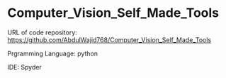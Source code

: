 # Computer_Vision_Self_Made_Tools

URL of code repository: https://github.com/AbdulWajid768/Computer_Vision_Self_Made_Tools

Prgramming Language: python

IDE: Spyder
